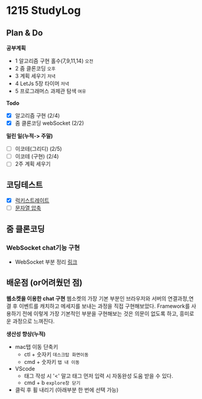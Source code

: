 # 1215 StudyLog

## Plan & Do

**공부계획**

- 1 알고리즘 구현 홀수(7,9,11,14) `오전`
- 2 줌 클론코딩 `오후`
- 3 계획 세우기 `저녁`
- 4 LetJs 5장 타이머 `저녁`
- 5 프로그래머스 과제관 탐색 `여유`

**Todo**

- [x] 알고리즘 구현 (2/4)
- [x] 줌 클론코딩 webSocket (2/2)

**밀린 일(누적-> 주말)**

- [ ] 이코테(그리디) (2/5)
- [ ] 이코테 (구현) (2/4)
- [ ] 2주 계획 세우기

## 코딩테스트

- [x] [럭키스트레이트]()
- [ ] [문자열 압축]()

## 줌 클론코딩

### WebSocket chat기능 구현

- WebSocket 부분 정리 [링크](https://github.com/Outwater/StudyLog/blob/main/ZoomClone/memo/WebSocket.md)

## 배운점 (or어려웠던 점)

**웹소켓을 이용한 chat 구현**
웹소켓의 가장 기본 부분인 브라우저와 서버의 연결과정,연결 후 이벤트를 캐치하고 메세지를 보내는 과정을 직접 구현해보았다.
Framework를 사용하기 전에 이렇게 가장 기본적인 부분을 구현해보는 것은 의문이 없도록 하고, 흥미로운 과정으로 느껴진다.

**생산성 향상(누적)**

- mac탭 이동 단축키
  - ctl + 숫자키 `데스크탑 화면이동`
  - cmd + 숫자키 `탭 내 이동`
- VScode
  - 태그 작성 시 '<' 말고 태그 먼저 입력 시 자동완성 도움 받을 수 있다.
  - cmd + b `explore창 닫기`
- 클릭 후 휠 내리기 (아래부분 한 번에 선택 가능)
